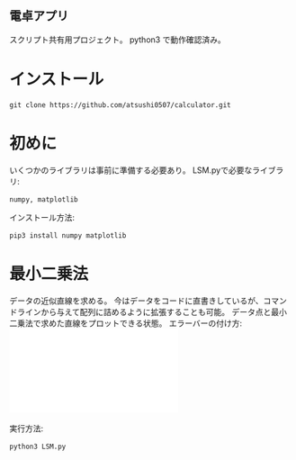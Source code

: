 ## 電卓アプリ
スクリプト共有用プロジェクト。
python3 で動作確認済み。

# インストール
```
git clone https://github.com/atsushi0507/calculator.git
```

# 初めに
いくつかのライブラリは事前に準備する必要あり。
LSM.pyで必要なライブラリ:
```
numpy, matplotlib
```
インストール方法:
```
pip3 install numpy matplotlib
```

# 最小二乗法
データの近似直線を求める。
今はデータをコードに直書きしているが、コマンドラインから与えて配列に詰めるように拡張することも可能。
データ点と最小二乗法で求めた直線をプロットできる状態。
エラーバーの付け方:
![error](img/error.pdf)

実行方法:
```
python3 LSM.py
```